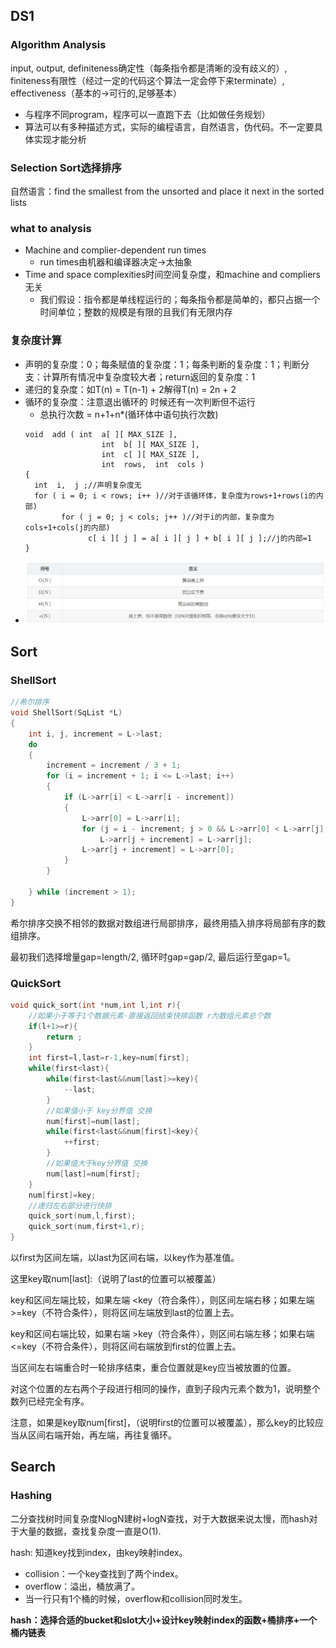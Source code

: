 ## DS1
### Algorithm Analysis
input, output, definiteness确定性（每条指令都是清晰的没有歧义的）, finiteness有限性（经过一定的代码这个算法一定会停下来terminate）, effectiveness（基本的->可行的,足够基本）
- 与程序不同program，程序可以一直跑下去（比如做任务规划）
- 算法可以有多种描述方式，实际的编程语言，自然语言，伪代码。不一定要具体实现才能分析

### Selection Sort选择排序
自然语言：find the smallest from the unsorted and place it next in the sorted lists

### what to analysis
- Machine and complier-dependent run times
  - run times由机器和编译器决定->太抽象
- Time and space complexities时间空间复杂度，和machine and compliers无关
  - 我们假设：指令都是单线程运行的；每条指令都是简单的，都只占据一个  时间单位；整数的规模是有限的且我们有无限内存
  
### 复杂度计算
- 声明的复杂度：0；每条赋值的复杂度：1；每条判断的复杂度：1；判断分支：计算所有情况中复杂度较大者；return返回的复杂度：1
- 递归的复杂度：如T(n) = T(n-1) + 2解得T(n) = 2n + 2
- 循环的复杂度：注意退出循环的 时候还有一次判断但不运行
  - 总执行次数 = n+1+n*(循环体中语句执行次数)
  ```
  void  add ( int  a[ ][ MAX_SIZE ], 
                   int  b[ ][ MAX_SIZE ], 
                   int  c[ ][ MAX_SIZE ],
                   int  rows,  int  cols )
  {
    int  i,  j ;//声明复杂度无
    for ( i = 0; i < rows; i++ )//对于该循环体，复杂度为rows+1+rows(i的内部)
          for ( j = 0; j < cols; j++ )//对于i的内部，复杂度为cols+1+cols(j的内部)
                c[ i ][ j ] = a[ i ][ j ] + b[ i ][ j ];//j的内部=1
  }
  ```
- ![](1.png)

## Sort

### ShellSort

```c
//希尔排序
void ShellSort(SqList *L)
{
    int i, j, increment = L->last;
    do
    {
        increment = increment / 3 + 1;
        for (i = increment + 1; i <= L->last; i++)
        {
            if (L->arr[i] < L->arr[i - increment])
            {
                L->arr[0] = L->arr[i];
                for (j = i - increment; j > 0 && L->arr[0] < L->arr[j]; j -= increment)
                    L->arr[j + increment] = L->arr[j];
                L->arr[j + increment] = L->arr[0];
            }
        }
 
    } while (increment > 1);
}
```
希尔排序交换不相邻的数据对数组进行局部排序，最终用插入排序将局部有序的数组排序。

最初我们选择增量gap=length/2, 循环时gap=gap/2, 最后运行至gap=1。

### QuickSort

```c
void quick_sort(int *num,int l,int r){
	//如果小于等于1个数据元素·直接返回结束快排函数 r为数组元素总个数
	if(l+1>=r){
		return ;
	}
	int first=l,last=r-1,key=num[first];
	while(first<last){
		while(first<last&&num[last]>=key){
			--last;
		}
		//如果值小于 key分界值 交换 
		num[first]=num[last];
		while(first<last&&num[first]<key){
			++first;
		}
		//如果值大于key分界值 交换 
		num[last]=num[first];
	}
	num[first]=key;
	//递归左右部分进行快排 
	quick_sort(num,l,first);
	quick_sort(num,first+1,r);
}
```
以first为区间左端，以last为区间右端，以key作为基准值。

这里key取num[last]:（说明了last的位置可以被覆盖）

key和区间左端比较，如果左端 <key（符合条件），则区间左端右移；如果左端 >=key（不符合条件），则将区间左端放到last的位置上去。

key和区间右端比较，如果右端 >key（符合条件），则区间右端左移；如果右端 <=key（不符合条件），则将区间右端放到first的位置上去。

当区间左右端重合时一轮排序结束，重合位置就是key应当被放置的位置。

对这个位置的左右两个子段进行相同的操作，直到子段内元素个数为1，说明整个数列已经完全有序。

注意，如果是key取num[first]，（说明first的位置可以被覆盖），那么key的比较应当从区间右端开始，再左端，再往复循环。

## Search

### Hashing

二分查找树时间复杂度NlogN建树+logN查找，对于大数据来说太慢，而hash对于大量的数据，查找复杂度一直是O(1).

hash: 知道key找到index，由key映射index。

- collision：一个key查找到了两个index。
- overflow：溢出，桶放满了。
- 当一行只有1个桶的时候，overflow和collision同时发生。

**hash：选择合适的bucket和slot大小+设计key映射index的函数+桶排序+一个桶内链表**


